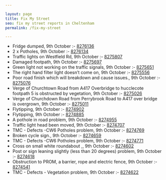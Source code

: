 ```yaml
---

layout: page
title: Fix My Street
seo: fix my street reports in Cheltenham
permalink: /fix-my-street

---
```


<!-- fix_marker starts -->

- Fridge dumped, 9th October :- [8276136](https://www.fixmystreet.com/report/8276136)
- 2 x Potholes, 9th October :- [8276134](https://www.fixmystreet.com/report/8276134)
- Traffic lights on Westfield Rd, 9th October :- [8275807](https://www.fixmystreet.com/report/8275807)
- Damaged footpath, 9th October :- [8275697](https://www.fixmystreet.com/report/8275697)
- Green light not working on the traffic signals, 9th October :- [8275651](https://www.fixmystreet.com/report/8275651)
- The right hand filter light doesn’t come on, 9th October :- [8275556](https://www.fixmystreet.com/report/8275556)
- Poor road finish which will breakdown and cause issues., 9th October :- [8275076](https://www.fixmystreet.com/report/8275076)
- Verge of Churchtown Road from A417 Overbridge to hucclecote footpath 5 is obstructed by vegetation, 9th October :- [8275026](https://www.fixmystreet.com/report/8275026)
- Verge of Churchdown Road from Perrybrook Road to A417 over bridge is overgrown, 9th October :- [8275011](https://www.fixmystreet.com/report/8275011)
- Flytipping, 9th October :- [8274902](https://www.fixmystreet.com/report/8274902)
- Flytipping, 9th October :- [8274885](https://www.fixmystreet.com/report/8274885)
- A pothole in road problem, 9th October :- [8274955](https://www.fixmystreet.com/report/8274955)
- Traffic light head been moved, 9th October :- [8274707](https://www.fixmystreet.com/report/8274707)
- TMC - Defects -CW6 Potholes  problem, 9th October :- [8274769](https://www.fixmystreet.com/report/8274769)
- Broken cycle sign., 9th October :- [8274659](https://www.fixmystreet.com/report/8274659)
- TMC - Defects -CW6 Potholes  problem, 9th October :- [8274771](https://www.fixmystreet.com/report/8274771)
- Cross on small white roundabout ,, 9th October :- [8274602](https://www.fixmystreet.com/report/8274602)
- Post or sign leaning slightly (less than 20 degrees) problem, 9th October :- [8274618](https://www.fixmystreet.com/report/8274618)
- Obstruction to PROM, a barrier, rope and electric fence, 9th October :- [8274541](https://www.fixmystreet.com/report/8274541)
- TMC - Defects - Vegetation problem, 9th October :- [8274622](https://www.fixmystreet.com/report/8274622)

<!-- fix_marker ends -->